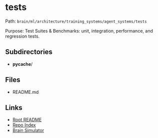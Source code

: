# tests

Path: `brain/ml/architecture/training_systems/agent_systems/tests`

Purpose: Test Suites & Benchmarks: unit, integration, performance, and regression tests.

## Subdirectories
- __pycache__/

## Files
- README.md

## Links
- [Root README](../../../../../README.md)
- [Repo Index](../../../../../repo_index.json)
- [Brain Simulator](../../../../../brain/architecture/brain_simulator.py)
